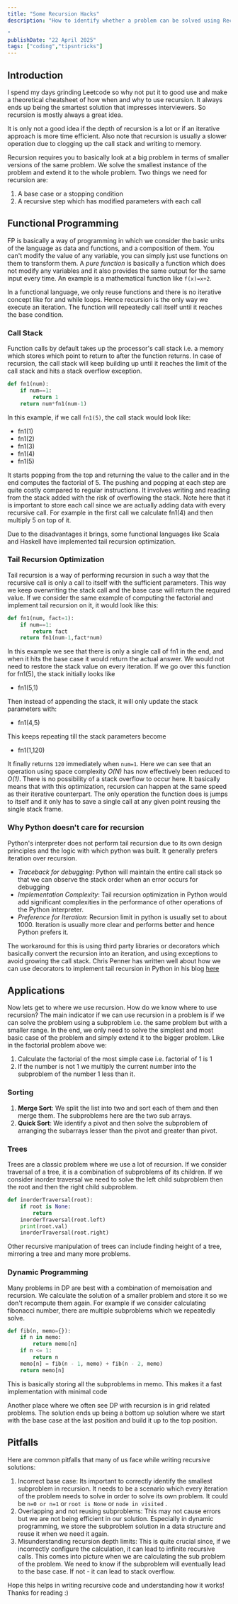 ```yaml
---
title: "Some Recursion Hacks"
description: "How to identify whether a problem can be solved using Recursive techniques

"
publishDate: "22 April 2025"
tags: ["coding","tipsntricks"]
---
```


## Introduction
I spend my days grinding Leetcode so why not put it to good use and make a theoretical cheatsheet of how when and why to use recursion. It always ends up being the smartest solution that impresses interviewers. So recursion is mostly always a great idea. 

It is only not a good idea if the depth of recursion is a lot or if an iterative approach is more time efficient. Also note that recursion is usually a slower operation due to clogging up the call stack and writing to memory.

Recursion requires you to basically look at a big problem in terms of smaller versions of the same problem. We solve the smallest instance of the problem and extend it to the whole problem. Two things we need for recursion are:
1. A base case or a stopping condition
2. A recursive step which has modified parameters with each call

## Functional Programming
FP is basically a way of programming in which we consider the basic units of the language as data and functions, and a composition of them. You can't modify the value of any variable, you can simply just use functions on them to transform them. A *pure function* is basically a function which does not modify any variables and it also provides the same output for the same input every time. An example is a mathematical function like `f(x)=x+2`. 

In a functional language, we only reuse functions and there is no iterative concept like for and while loops. Hence recursion is the only way we execute an iteration. The function will repeatedly call itself until it reaches the base condition. 
### Call Stack
Function calls by default takes up the processor's call stack i.e. a memory which stores which point to return to after the function returns. In case of recursion, the call stack will keep building up until it reaches the limit of the call stack and hits a stack overflow exception.
```python
def fn1(num):
    if num==1:
        return 1
    return num*fn1(num-1)
```
In this example, if we call `fn1(5)`, the call stack would look like:
- fn1(1)
- fn1(2)
- fn1(3)
- fn1(4)
- fn1(5)

It starts popping from the top and returning the value to the caller and in the end computes the factorial of 5.
The pushing and popping at each step are quite costly compared to regular instructions. It involves writing and reading from the stack added with the risk of overflowing the stack. Note here that it is important to store each call since we are actually adding data with every recursive call. For example in the first call we calculate fn1(4) and then multiply 5 on top of it.

Due to the disadvantages it brings, some functional languages like Scala and Haskell have implemented tail recursion optimization. 
### Tail Recursion Optimization
Tail recursion is a way of performing recursion in such a way that the recursive call is only a call to itself with the sufficient parameters. This way we keep overwriting the stack call and the base case will return the required value.
If we consider the same example of computing the factorial and implement tail recursion on it, it would look like this:
```python
def fn1(num, fact=1):
    if num==1:
        return fact
    return fn1(num-1,fact*num)
```

In this example we see that there is only a single call of fn1 in the end, and when it hits the base case it would return the actual answer. We would not need to restore the stack value on every iteration. If we go over this function for fn1(5), the stack initially looks like
- fn1(5,1)

Then instead of appending the stack, it will only update the stack parameters with:
- fn1(4,5)

This keeps repeating till the stack parameters become
- fn1(1,120)

It finally returns `120` immediately when `num=1`. Here we can see that an operation using space complexity _O(N)_ has now effectively been reduced to _O(1)_. There is no possibility of a stack overflow to occur here.
It basically means that with this optimization, recursion can happen at the same speed as their iterative counterpart. The only operation the function does is jumps to itself and it only has to save a single call at any given point reusing the single stack frame.

### Why Python doesn't care for recursion
Python's interpreter does not perform tail recursion due to its own design principles and the logic with which python was built. It generally prefers iteration over recursion.
- *Traceback for debugging*: Python will maintain the entire call stack so that we can observe the stack order when an error occurs for debugging
- *Implementation Complexity*: Tail recursion optimization in Python would add significant complexities in the performance of other operations of the Python interpreter.
- *Preference for Iteration*: Recursion limit in python is usually set to about 1000. Iteration is usually more clear and performs better and hence Python prefers it.

The workaround for this is using third party libraries or decorators which basically convert the recursion into an iteration, and using exceptions to avoid growing the call stack. Chris Penner has written well about how we can use decorators to implement tail recursion in Python in his blog [here](https://chrispenner.ca/posts/python-tail-recursion)

## Applications
Now lets get to where we use recursion. How do we know where to use recursion? The main indicator if we can use recursion in a problem is if we can solve the problem using a subproblem i.e. the same problem but with a smaller range.
In the end, we only need to solve the simplest and most basic case of the problem and simply extend it to the bigger problem. Like in the factorial problem above we:
1. Calculate the factorial of the most simple case i.e. factorial of 1 is 1
2. If the number is not 1 we multiply the current number into the subproblem of the number 1 less than it.
### Sorting
1. **Merge Sort**: We split the list into two and sort each of them and then merge them. The subproblems here are the two sub arrays.
2. **Quick Sort**: We identify a pivot and then solve the subproblem of arranging the subarrays lesser than the pivot and greater than pivot.
### Trees
Trees are a classic problem where we use a lot of recursion. If we consider traversal of a tree, it is a combination of subproblems of its children. If we consider inorder traversal we need to solve the left child subproblem then the root and then the right child subproblem.
```python
def inorderTraversal(root):
    if root is None:
        return 
    inorderTraversal(root.left)
    print(root.val)
    inorderTraversal(root.right)
```

Other recursive manipulation of trees can include finding height of a tree, mirroring a tree and many more problems.

### Dynamic Programming
Many problems in DP are best with a combination of memoisation and recursion. We calculate the solution of a smaller problem and store it so we don't recompute them again. For example if we consider calculating fibonacci number, there are multiple subproblems which we repeatedly solve.
```python
def fib(n, memo={}):
    if n in memo:
        return memo[n]
    if n <= 1:
        return n
    memo[n] = fib(n - 1, memo) + fib(n - 2, memo)
    return memo[n]
```
This is basically storing all the subproblems in memo. This makes it a fast implementation with minimal code

Another place where we often see DP with recursion is in grid related problems. The solution ends up being a bottom up solution where we start with the base case at the last position and build it up to the top position.


## Pitfalls
Here are common pitfalls that many of us face while writing recursive solutions:
1. Incorrect base case: Its important to correctly identify the smallest subproblem in recursion. It needs to be a scenario which every iteration of the problem needs to solve in order to solve its own problem. It could be `n=0 or n=1` or `root is None` or `node in visited` . 
2. Overlapping and not reusing subproblems: This may not cause errors but we are not being efficient in our solution. Especially in dynamic programming, we store the subproblem solution in a data structure and reuse it when we need it again.
3. Misunderstanding recursion depth limits: This is quite crucial since, if we incorrectly configure the calculation, it can lead to infinite recursive calls. This comes into picture when we are calculating the sub problem of the problem. We need to know if the subproblem will eventually lead to the base case. If not - it can lead to stack overflow.




Hope this helps in writing recursive code and understanding how it works! Thanks for reading :)
